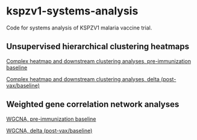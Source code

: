 # kspzv1-systems-analysis
Code for systems analysis of KSPZV1 malaria vaccine trial.

## Unsupervised hierarchical clustering heatmaps
[Complex heatmap and downstream clustering analyses, pre-immunization baseline](https://tranlab.github.io/kspzv1-systems-analysis/html/KSPZV1-Complex-Heatmaps-Baseline.html)

[Complex heatmap and downstream clustering analyses, delta (post-vax/baseline)](https://tranlab.github.io/kspzv1-systems-analysis/html/KSPZV1-Complex-Heatmaps-Delta.html)


## Weighted gene correlation network analyses

[WGCNA, pre-immunization baseline](https://tranlab.github.io/kspzv1-systems-analysis/html/KSPZV1-WGCNA-Baseline.html)

[WGCNA, delta (post-vax/baseline)](https://tranlab.github.io/kspzv1-systems-analysis/html/KSPZV1-WGCNA-Delta-Postvax.html)
